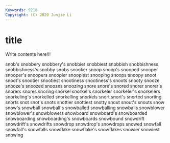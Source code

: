 ```yaml
---
Keywords: 9218
Copyright: (C) 2020 Junjie Li
---
```


# title

Write contents here!!!
 
snob's 
snobbery
snobbery's 
snobbier 
snobbiest 
snobbish 
snobbishness 
snobbishness's 
snobby 
snobs 
snooker 
snoop
snoop's 
snooped 
snooper 
snooper's 
snoopers 
snoopier 
snoopiest 
snooping 
snoops 
snoopy
snoot 
snoot's 
snootier 
snootiest 
snootiness 
snootiness's 
snoots 
snooty 
snooze 
snooze's
snoozed 
snoozes 
snoozing 
snore 
snore's 
snored 
snorer 
snorer's 
snorers 
snores
snoring 
snorkel 
snorkel's 
snorkeler 
snorkeler's 
snorkelers 
snorkeling's 
snorkelled 
snorkelling 
snorkels
snort 
snort's 
snorted 
snorting 
snorts 
snot 
snot's 
snots 
snottier 
snottiest
snotty 
snout 
snout's 
snouts 
snow 
snow's 
snowball 
snowball's 
snowballed 
snowballing
snowballs 
snowblower 
snowblower's 
snowblowers 
snowboard 
snowboard's 
snowboarded 
snowboarding 
snowboarding's 
snowboards
snowbound 
snowdrift 
snowdrift's 
snowdrifts 
snowdrop 
snowdrop's 
snowdrops 
snowed 
snowfall 
snowfall's
snowfalls 
snowflake 
snowflake's 
snowflakes 
snowier 
snowiest 
snowing 
